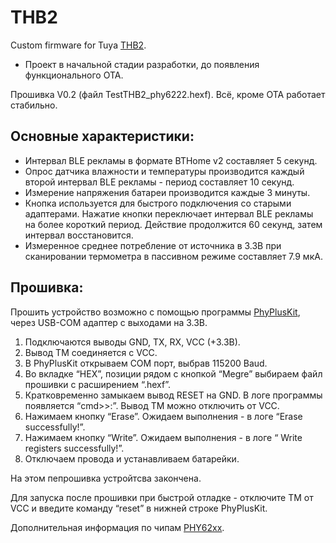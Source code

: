 # THB2
Custom firmware for Tuya [THB2](https://pvvx.github.io/THB2). 

* Проект в начальной стадии разработки, до появления функционального OTA.

Прошивка V0.2 (файл TestTHB2_phy6222.hexf). Всё, кроме OTA работает стабильно.

## Основные характеристики:

* Интервал BLE рекламы в формате BTHome v2 составляет 5 секунд.
* Опрос датчика влажности и температуры производится  каждый второй интервал BLE рекламы - период составляет 10 секунд.
* Измерение напряжения батареи производится каждые 3 минуты.
* Кнопка используется для быстрого подключения со старыми адаптерами. Нажатие кнопки переключает интервал BLE рекламы на более короткий период. Действие продолжится 60 секунд, затем интервал восстановится.
* Измеренное среднее потребление от источника в 3.3В при сканировании термометра в пассивном режиме составляет 7.9 мкА.

## Прошивка:

Прошить устройство возможно с помощью программы [PhyPlusKit](https://github.com/pvvx/PHY62x2/raw/master/PhyPlusKit/PhyPlusKit_v2.5.2c.rar), через USB-COM адаптер с выходами на 3.3В.

1. Подключаются выводы GND, TX, RX, VCC (+3.3B). 
2. Вывод TM соединяется с VCC.
3. В PhyPlusKit открываем COM порт, выбрав 115200 Baud.
4. Во вкладке “HEX”, позиции рядом с кнопкой “Megre” выбираем файл прошивки с расширением “.hexf”.  
5. Кратковременно замыкаем вывод RESET на GND. В логе программы появляется “cmd>>:”. Вывод TM можно отключить от VCC.
6. Нажимаем кнопку “Erase”. Ожидаем выполнения - в логе “Erase successfully!”.
7. Нажимаем кнопку “Write”. Ожидаем выполнения - в логе “ Write registers successfully!”.
8. Отключаем провода и устанавливаем батарейки.

На этом пепрошивка устройтсва закончена. 

Для запуска после прошивки при быстрой отладке - отключите TM от VCC и введите команду “reset” в нижней строке PhyPlusKit.

Дополнительная информация по чипам [PHY62xx](https://github.com/pvvx/PHY62x2). 

